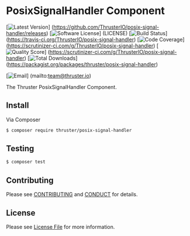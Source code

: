 # PosixSignalHandler Component

[![Latest Version](https://img.shields.io/github/release/ThrusterIO/posix-signal-handler.svg?style=flat-square)]
(https://github.com/ThrusterIO/posix-signal-handler/releases)
[![Software License](https://img.shields.io/badge/license-MIT-brightgreen.svg?style=flat-square)]
(LICENSE)
[![Build Status](https://img.shields.io/travis/ThrusterIO/posix-signal-handler.svg?style=flat-square)]
(https://travis-ci.org/ThrusterIO/posix-signal-handler)
[![Code Coverage](https://img.shields.io/scrutinizer/coverage/g/ThrusterIO/posix-signal-handler.svg?style=flat-square)]
(https://scrutinizer-ci.com/g/ThrusterIO/posix-signal-handler)
[![Quality Score](https://img.shields.io/scrutinizer/g/ThrusterIO/posix-signal-handler.svg?style=flat-square)]
(https://scrutinizer-ci.com/g/ThrusterIO/posix-signal-handler)
[![Total Downloads](https://img.shields.io/packagist/dt/thruster/posix-signal-handler.svg?style=flat-square)]
(https://packagist.org/packages/thruster/posix-signal-handler)

[![Email](https://img.shields.io/badge/email-team@thruster.io-blue.svg?style=flat-square)]
(mailto:team@thruster.io)

The Thruster PosixSignalHandler Component.


## Install

Via Composer

``` bash
$ composer require thruster/posix-signal-handler
```


## Testing

``` bash
$ composer test
```


## Contributing

Please see [CONTRIBUTING](CONTRIBUTING.md) and [CONDUCT](CONDUCT.md) for details.


## License

Please see [License File](LICENSE) for more information.
